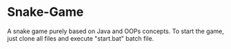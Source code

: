 # Snake-Game
A snake game purely based on Java and OOPs concepts.
To start the game, just clone all files and execute "start.bat" batch file.
